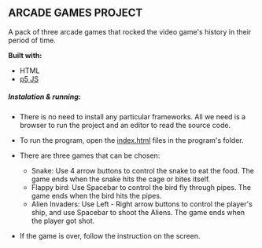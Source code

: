 ## ARCADE GAMES PROJECT 

A pack of three arcade games that rocked the video game's history in their period of time.

<b>Built with:</b>
- HTML
- [p5 JS](https://p5js.org/)

##### Instalation & running:
- There is no need to install any particular frameworks. All we need is a browser to run the project and an editor to read the source code.
- To run the program, open the [index.html](./index.html) files in the program's folder.
- There are three games that can be chosen:
    - Snake: Use 4 arrow buttons to control the snake to eat the food. The game ends when the snake hits the cage or bites itself.
    - Flappy bird: Use Spacebar to control the bird fly through pipes. The game ends when the bird hits the pipes.
    - Alien Invaders: Use Left - Right arrow buttons to control the player's ship, and use Spacebar to shoot the Aliens. The game ends when the player got shot.

- If the game is over, follow the instruction on the screen.
